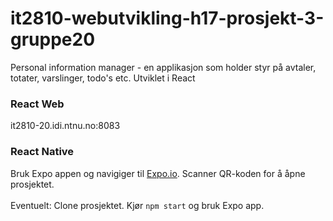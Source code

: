 # it2810-webutvikling-h17-prosjekt-3-gruppe20

Personal information manager -  en applikasjon som holder styr på avtaler, totater, varslinger, todo's etc. 
Utviklet i React

### React Web

it2810-20.idi.ntnu.no:8083

### React Native

Bruk Expo appen og navigiger til [Expo.io](https://goo.gl/exATXX). Scanner QR-koden for å åpne prosjektet. 
<br>
<br>
Eventuelt: Clone prosjektet. Kjør `npm start` og bruk Expo app. 

